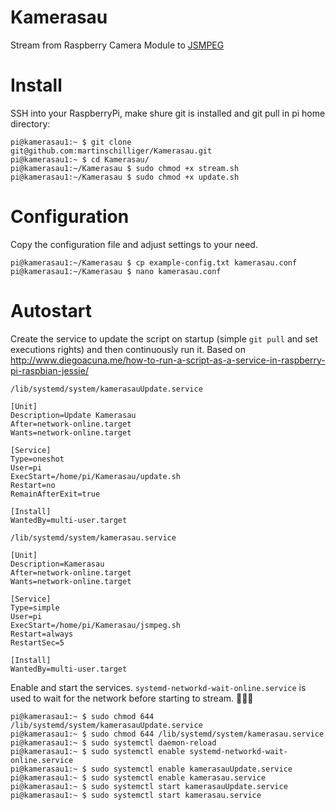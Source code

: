 # Kamerasau

Stream from Raspberry Camera Module to [JSMPEG](https://jsmpeg.com)

# Install

SSH into your RaspberryPi, make shure git is installed and git pull in pi home directory:

```console
pi@kamerasau1:~ $ git clone git@github.com:martinschilliger/Kamerasau.git
pi@kamerasau1:~ $ cd Kamerasau/
pi@kamerasau1:~/Kamerasau $ sudo chmod +x stream.sh
pi@kamerasau1:~/Kamerasau $ sudo chmod +x update.sh
```

# Configuration

Copy the configuration file and adjust settings to your need.

```console
pi@kamerasau1:~/Kamerasau $ cp example-config.txt kamerasau.conf
pi@kamerasau1:~/Kamerasau $ nano kamerasau.conf
```

# Autostart

Create the service to update the script on startup (simple `git pull` and set executions rights) and then continuously run it. Based on http://www.diegoacuna.me/how-to-run-a-script-as-a-service-in-raspberry-pi-raspbian-jessie/

`/lib/systemd/system/kamerasauUpdate.service`

```shell
[Unit]
Description=Update Kamerasau
After=network-online.target
Wants=network-online.target

[Service]
Type=oneshot
User=pi
ExecStart=/home/pi/Kamerasau/update.sh
Restart=no
RemainAfterExit=true

[Install]
WantedBy=multi-user.target
```

`/lib/systemd/system/kamerasau.service`

```shell
[Unit]
Description=Kamerasau
After=network-online.target
Wants=network-online.target

[Service]
Type=simple
User=pi
ExecStart=/home/pi/Kamerasau/jsmpeg.sh
Restart=always
RestartSec=5

[Install]
WantedBy=multi-user.target
```

Enable and start the services. `systemd-networkd-wait-online.service` is used to wait for the network before starting to stream. 🤷🏻‍♂️

```console
pi@kamerasau1:~ $ sudo chmod 644 /lib/systemd/system/kamerasauUpdate.service
pi@kamerasau1:~ $ sudo chmod 644 /lib/systemd/system/kamerasau.service
pi@kamerasau1:~ $ sudo systemctl daemon-reload
pi@kamerasau1:~ $ sudo systemctl enable systemd-networkd-wait-online.service
pi@kamerasau1:~ $ sudo systemctl enable kamerasauUpdate.service
pi@kamerasau1:~ $ sudo systemctl enable kamerasau.service
pi@kamerasau1:~ $ sudo systemctl start kamerasauUpdate.service
pi@kamerasau1:~ $ sudo systemctl start kamerasau.service
```
